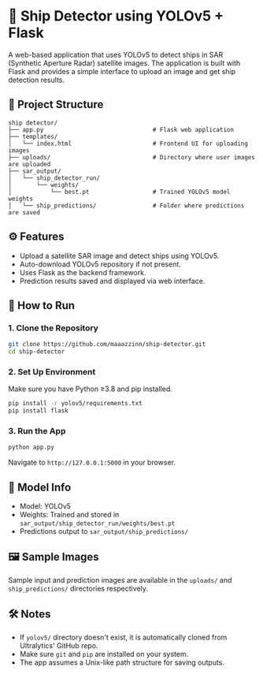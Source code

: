 # 🚢 Ship Detector using YOLOv5 + Flask

A web-based application that uses YOLOv5 to detect ships in SAR (Synthetic Aperture Radar) satellite images. The application is built with Flask and provides a simple interface to upload an image and get ship detection results.

## 📁 Project Structure

```
ship detector/
├── app.py                               # Flask web application
├── templates/
│   └── index.html                       # Frontend UI for uploading images
├── uploads/                             # Directory where user images are uploaded
├── sar_output/
│   └── ship_detector_run/
│       └── weights/
│           └── best.pt                  # Trained YOLOv5 model weights
│   └── ship_predictions/                # Folder where predictions are saved
```

## ⚙️ Features

- Upload a satellite SAR image and detect ships using YOLOv5.
- Auto-download YOLOv5 repository if not present.
- Uses Flask as the backend framework.
- Prediction results saved and displayed via web interface.

## 🚀 How to Run

### 1. Clone the Repository

```bash
git clone https://github.com/maaazzinn/ship-detector.git
cd ship-detector
```

### 2. Set Up Environment

Make sure you have Python ≥3.8 and pip installed.

```bash
pip install -r yolov5/requirements.txt
pip install flask
```

### 3. Run the App

```bash
python app.py
```

Navigate to `http://127.0.0.1:5000` in your browser.

## 🧠 Model Info

- Model: YOLOv5
- Weights: Trained and stored in `sar_output/ship_detector_run/weights/best.pt`
- Predictions output to `sar_output/ship_predictions/`

## 🖼️ Sample Images

Sample input and prediction images are available in the `uploads/` and `ship_predictions/` directories respectively.

## 🛠️ Notes

- If `yolov5/` directory doesn't exist, it is automatically cloned from Ultralytics' GitHub repo.
- Make sure `git` and `pip` are installed on your system.
- The app assumes a Unix-like path structure for saving outputs.



